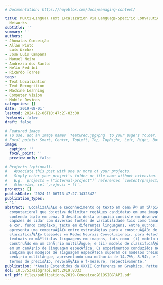 ```yaml
---
# Documentation: https://hugoblox.com/docs/managing-content/

title: Multi-Lingual Text Localization via Language-Specific Convolutional Neural
  Networks
subtitle: ''
summary: ''
authors:
- Jhonatas Conceição
- Allan Pinto
- Luis Decker
- Jose Luis Campana
- Manuel Neira
- Andrezza dos Santos
- Helio Pedrini
- Ricardo Torres
tags:
- Text Localization
- Text Recognition
- Machine Learning
- Computer Vision
- Mobile Devices
categories: []
date: '2019-08-01'
lastmod: 2024-12-06T10:47:27-03:00
featured: false
draft: false

# Featured image
# To use, add an image named `featured.jpg/png` to your page's folder.
# Focal points: Smart, Center, TopLeft, Top, TopRight, Left, Right, BottomLeft, Bottom, BottomRight.
image:
  caption: ''
  focal_point: ''
  preview_only: false

# Projects (optional).
#   Associate this post with one or more of your projects.
#   Simply enter your project's folder or file name without extension.
#   E.g. `projects = ["internal-project"]` references `content/project/deep-learning/index.md`.
#   Otherwise, set `projects = []`.
projects: []
publishDate: '2024-12-06T13:47:27.143234Z'
publication_types:
- '1'
abstract: 'LocalizaÃ§Ã£o e Reconhecimento de texto em cena Ã© um tÃ³pico em visÃ£o
  computacional que objetiva delimitar regiÃµes candidatas em uma imagem de entrada
  contendo texto em cena. O desafio desta pesquisa consiste em desenvolver detectores
  capazes de lidar com diversas fontes de variabilidade tais como tamanho de fontes
  e cor, fundo complexo, texto em diferentes linguagens, entre outros. Este trabalho
  apresenta uma comparaÃ§Ã£o entre estratÃ©gias para a construÃ§Ã£o de modelos de
  classificaÃ§Ã£o baseados em Redes Neurais Convolucionais, para detectar elementos
  textuais em mÃºltiplas linguagens em imagens, tais como: (i) modelo de classificaÃ§Ã£o
  construÃ­do em um cenÃ¡rio multilÃ­ngue; e (ii) modelo de classificaÃ§Ã£o construÃ­do
  em um cenÃ¡rio de linguagem especÃ­fica. Os experimentos conduzidos neste trabalho
  indicam que modelos de linguagem especÃ­fica superam os modelos treinados em um
  cenÃ¡rio multilÃ­ngue, apresentando uma melhoria de 14.79%, 8.94%, e 11.43%, em
  termos de precisÃ£o, revocaÃ§Ã£o e f-measure, respectivamente.'
publication: '*Anais Estendidos da XXXII Conference on Graphics, Patterns and Images*'
doi: 10.5753/sibgrapi.est.2019.8333
url_pdf: files/publications/2019-Conceicao2019SIBGRAPI.pdf
---
```

